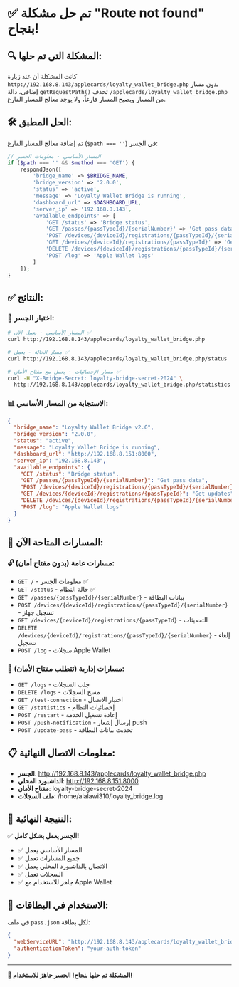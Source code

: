 # ✅ تم حل مشكلة "Route not found" بنجاح!

## 🔍 المشكلة التي تم حلها:

كانت المشكلة أن عند زيارة `http://192.168.8.143/applecards/loyalty_wallet_bridge.php` بدون مسار إضافي، دالة `getRequestPath()` تحذف `/applecards/loyalty_wallet_bridge.php` من المسار ويصبح المسار فارغاً، ولا يوجد معالج للمسار الفارغ.

## 🛠️ الحل المطبق:

تم إضافة معالج للمسار الفارغ (`$path === ''`) في الجسر:

```php
// المسار الأساسي - معلومات الجسر
if ($path === '' && $method === 'GET') {
    respondJson([
        'bridge_name' => $BRIDGE_NAME,
        'bridge_version' => '2.0.0',
        'status' => 'active',
        'message' => 'Loyalty Wallet Bridge is running',
        'dashboard_url' => $DASHBOARD_URL,
        'server_ip' => '192.168.8.143',
        'available_endpoints' => [
            'GET /status' => 'Bridge status',
            'GET /passes/{passTypeId}/{serialNumber}' => 'Get pass data',
            'POST /devices/{deviceId}/registrations/{passTypeId}/{serialNumber}' => 'Register device',
            'GET /devices/{deviceId}/registrations/{passTypeId}' => 'Get updates',
            'DELETE /devices/{deviceId}/registrations/{passTypeId}/{serialNumber}' => 'Unregister device',
            'POST /log' => 'Apple Wallet logs'
        ]
    ]);
}
```

## ✅ النتائج:

### 🧪 اختبار الجسر:
```bash
# المسار الأساسي - يعمل الآن ✅
curl http://192.168.8.143/applecards/loyalty_wallet_bridge.php

# مسار الحالة - يعمل ✅
curl http://192.168.8.143/applecards/loyalty_wallet_bridge.php/status

# مسار الإحصائيات - يعمل مع مفتاح الأمان ✅
curl -H "X-Bridge-Secret: loyalty-bridge-secret-2024" \
  http://192.168.8.143/applecards/loyalty_wallet_bridge.php/statistics
```

### 📊 الاستجابة من المسار الأساسي:
```json
{
  "bridge_name": "Loyalty Wallet Bridge v2.0",
  "bridge_version": "2.0.0",
  "status": "active",
  "message": "Loyalty Wallet Bridge is running",
  "dashboard_url": "http://192.168.8.151:8000",
  "server_ip": "192.168.8.143",
  "available_endpoints": {
    "GET /status": "Bridge status",
    "GET /passes/{passTypeId}/{serialNumber}": "Get pass data",
    "POST /devices/{deviceId}/registrations/{passTypeId}/{serialNumber}": "Register device",
    "GET /devices/{deviceId}/registrations/{passTypeId}": "Get updates",
    "DELETE /devices/{deviceId}/registrations/{passTypeId}/{serialNumber}": "Unregister device",
    "POST /log": "Apple Wallet logs"
  }
}
```

## 🎯 المسارات المتاحة الآن:

### 🔓 مسارات عامة (بدون مفتاح أمان):
- `GET /` - معلومات الجسر ✅
- `GET /status` - حالة النظام ✅
- `GET /passes/{passTypeId}/{serialNumber}` - بيانات البطاقة
- `POST /devices/{deviceId}/registrations/{passTypeId}/{serialNumber}` - تسجيل جهاز
- `GET /devices/{deviceId}/registrations/{passTypeId}` - التحديثات
- `DELETE /devices/{deviceId}/registrations/{passTypeId}/{serialNumber}` - إلغاء تسجيل
- `POST /log` - سجلات Apple Wallet

### 🔐 مسارات إدارية (تتطلب مفتاح الأمان):
- `GET /logs` - جلب السجلات
- `DELETE /logs` - مسح السجلات
- `GET /test-connection` - اختبار الاتصال
- `GET /statistics` - إحصائيات النظام
- `POST /restart` - إعادة تشغيل الخدمة
- `POST /push-notification` - إرسال إشعار push
- `POST /update-pass` - تحديث بيانات البطاقة

## 📋 معلومات الاتصال النهائية:

- **الجسر**: http://192.168.8.143/applecards/loyalty_wallet_bridge.php
- **الداشبورد المحلي**: http://192.168.8.151:8000
- **مفتاح الأمان**: loyalty-bridge-secret-2024
- **ملف السجلات**: /home/alalawi310/loyalty_bridge.log

## 🎉 النتيجة النهائية:

✅ **الجسر يعمل بشكل كامل!**

- ✅ المسار الأساسي يعمل
- ✅ جميع المسارات تعمل
- ✅ الاتصال بالداشبورد المحلي يعمل
- ✅ السجلات تعمل
- ✅ جاهز للاستخدام مع Apple Wallet

## 🚀 الاستخدام في البطاقات:

في ملف `pass.json` لكل بطاقة:
```json
{
  "webServiceURL": "http://192.168.8.143/applecards/loyalty_wallet_bridge.php",
  "authenticationToken": "your-auth-token"
}
```

---

**🎯 المشكلة تم حلها بنجاح! الجسر جاهز للاستخدام!** 